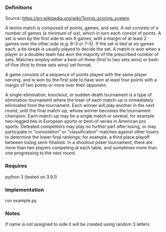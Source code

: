 ### Definitions
Source: https://en.wikipedia.org/wiki/Tennis_scoring_system

A tennis match is composed of points, games, and sets.
A set consists of a number of games (a minimum of six), which in turn each consist of points.
A set is won by the first side to win 6 games, with a margin of at least 2 games over the other side (e.g. 6–3 or 7–5).
If the set is tied at six games each, a tie-break is usually played to decide the set.
A match is won when a player or a doubles team has won the majority of the prescribed number of sets.
Matches employ either a best-of-three (first to two sets wins) or best-of-five (first to three sets wins) set format.

A game consists of a sequence of points played with the same player serving, and is won by the first side to have won
at least four points with a margin of two points or more over their opponent.

A single-elimination, knockout, or sudden death tournament is a type of elimination tournament
where the loser of each match-up is immediately eliminated from the tournament.
Each winner will play another in the next round, until the final match-up,
whose winner becomes the tournament champion. Each match-up may be a single match or several,
for example two-legged ties in European sports or best-of series in American pro sports.
Defeated competitors may play no further part after losing,
or may participate in "consolation" or "classification" matches against other losers to determine
the lower final rankings; for example, a third place playoff between losing semi-finalists.
In a shootout poker tournament, there are more than two players competing at each table,
and sometimes more than one progressing to the next round.

### Requires
python 3 (tested on 3.9.1)

### Implementation
run example.py

### Notes
If name is not assigned to side it will be created using random 3 letters
